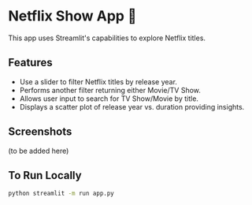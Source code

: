 # Netflix Show App 🍿

This app uses Streamlit's capabilities to explore Netflix titles.

## Features
- Use a slider to filter Netflix titles by release year.
- Performs another filter returning either Movie/TV Show.
- Allows user input to search for TV Show/Movie by title.
- Displays a scatter plot of release year vs. duration providing insights.

## Screenshots
(to be added here)

## To Run Locally
```bash
python streamlit -m run app.py
